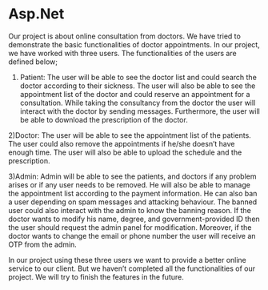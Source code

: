 # Asp.Net
Our project is about online consultation from doctors. We have tried to demonstrate the basic functionalities of doctor appointments.
In our project, we have worked with three users. The functionalities of the users are defined below;
 
1) Patient: The user will be able to see the doctor list and could search the doctor according to their sickness. The user will also be able to see the appointment list of the doctor and could reserve an appointment for a consultation. While taking the consultancy from the doctor the user will interact with the doctor by sending messages. Furthermore, the user will be able to download the prescription of the doctor.

2)Doctor: The user will be able to see the appointment list of the patients. The user could also remove the appointments if he/she doesn’t have enough time. The user will also be able to upload the schedule and the prescription.

3)Admin: Admin will be able to see the patients, and doctors if any problem arises or if any user needs to be removed. He will also be able to manage the appointment list according to the payment information. He can also ban a user depending on spam messages and attacking behaviour. The banned user could also interact with the admin to know the banning reason. If the doctor wants to modify his name, degree, and government-provided ID then the user should request the admin panel for modification. Moreover, if the doctor wants to change the email or phone number the user will receive an OTP from the admin.

In our project using these three users we want to provide a better online service to our client. But we haven’t completed all the functionalities of our project. We will try to finish the features in the future.
